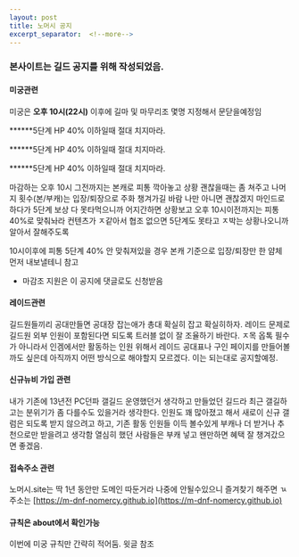 ```yaml
---
layout: post
title: 노머시 공지
excerpt_separator:  <!--more-->
---
```


### 본사이트는 길드 공지를 위해 작성되었음.

#### 미궁관련  
미궁은 **오후 10시(22시)** 이후에 길마 및 마무리조 몇명 지정해서 문닫을예정임

******5단계 HP 40% 이하일때 절대 치지마라.   

******5단계 HP 40% 이하일때 절대 치지마라.   

******5단계 HP 40% 이하일때 절대 치지마라.   

마감하는 오후 10시 그전까지는 본캐로 피통 깍아놓고 상황 괜찮을때는 좀 쳐주고 나머지 횟수(본/부캐)는 입장/퇴장으로 주화 챙겨가길 바람
나만 아니면 괜찮겠지 마인드로 하다가 5단계 보상 다 못타먹으니까 어지간하면 상황보고 오후 10시이전까지는 피통 40%로 맞춰놔라 
컨텐츠가 ㅈ같아서 협조 없으면 5단계도 못타고 ㅈ박는 상황나오니까 알아서 잘해주도록 

10시이후에 피통 5단계 40% 안 맞춰져있을 경우 본캐 기준으로 입장/퇴장만 한 얌체 먼저 내보낼테니 참고 

- 마감조 지원은 이 공지에 댓글로도 신청받음 


#### 레이드관련  

길드원들끼리 공대만들면 공대장 잡는애가 총대 확실히 잡고 확실히하자. 
레이드 문제로 길드원 외부 인원이 포함된다면 되도록 트러블 없이 잘 조율하기 바란다.
ㅈ목 옵톡 필수가 아니라서 인겜에서만 활동하는 인원 위해서 레이드 공대표나 구인 페이지를 만들어볼까도 싶은데
아직까지 어떤 방식으로 해야할지 모르겠다. 이는 되는대로 공지할예정.


#### 신규뉴비 가입 관련 

내가 기존에 13년전 PC던파 갤길드 운영했던거 생각하고 만들었던 길드라 최근 갤길하고는 분위기가 좀 다를수도 있을거라 생각한다.
인원도 꽤 많아졌고 해서 새로이 신규 갤럼은 되도록 받지 않으려고 하고, 기존 활동 인원들 이득 볼수있게 부캐나 더 받거나 추천으로만 받을려고 생각함
열심히 했던 사람들은 부캐 넣고 왠만하면 혜택 잘 챙겨갔으면 좋겠음. 


#### 접속주소 관련 
노머시.site는 딱 1년 동안만 도메인 따둔거라 나중에 안될수있으니 즐겨찾기 해주면 ㄳ
주소는 [https://m-dnf-nomercy.github.io](https://m-dnf-nomercy.github.io) 


#### 규칙은 about에서 확인가능 
이번에 미궁 규칙만 간략히 적어둠. 윗글 참조

